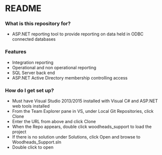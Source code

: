 # README #


### What is this repository for? ###

* ASP.NET reporting tool to provide reporting on data held in ODBC connected databases


### Features ###

* Integration reporting
* Operational and non operational reporting
* SQL Server back end
* ASP.NET Active Directory membership controlling access

### How do I get set up? ###

* Must have Visual Studio 2013/2015 installed with Visual C# and ASP.NET web tools installed
* From the Team Explorer pane in VS, under Local Git Repositories, click Clone
* Enter the URL from above and click Clone
* When the Repo appears, double click woodheads_support to load the project
* If there is no solution under Solutions, click Open and browse to Woodheads_Support.sln
* Double click to open
